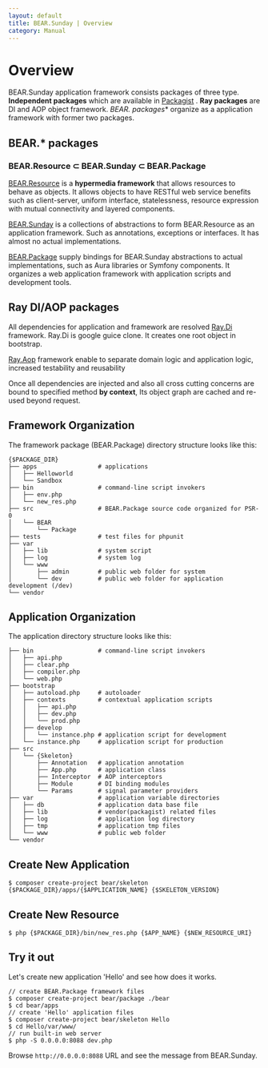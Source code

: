 ```yaml
---
layout: default
title: BEAR.Sunday | Overview
category: Manual
---
```


# Overview

BEAR.Sunday application framework consists packages of three type. **Independent packages** which are available in [Packagist](https://packagist.org/)
. **Ray packages** are DI and AOP object framework. **BEAR.* packages** organize as a application framework with former two packages.

## BEAR.* packages

### BEAR.Resource ⊂ BEAR.Sunday ⊂ BEAR.Package

[BEAR.Resource](https://github.com/koriym/BEAR.Sunday) is a **hypermedia framework** that allows resources to behave as objects.
It allows objects to have RESTful web service benefits such as client-server, uniform interface, statelessness, resource expression with mutual connectivity and layered components.

[BEAR.Sunday](https://github.com/koriym/BEAR.Sunday) is a collections of abstractions to form BEAR.Resource as an application framework.
Such as annotations, exceptions or interfaces. It has almost no actual implementations.

[BEAR.Package](https://github.com/koriym/BEAR.Package) supply bindings for BEAR.Sunday abstractions to actual implementations, such as Aura libraries or Symfony components.
It organizes a web application framework with application scripts and development tools.

## Ray DI/AOP packages

All dependencies for application and framework are resolved  [Ray.Di](https://github.com/koriym/Ray.Di) framework.
Ray.Di is google guice clone. It creates one root object in bootstrap.

[Ray.Aop](https://github.com/koriym/Ray.Aop) framework enable to separate domain logic and application logic, increased testability and reusability

Once all dependencies are injected and also all cross cutting concerns are bound to specified method **by context**, Its object graph are cached and re-used beyond request.

## Framework Organization

The framework package (BEAR.Package) directory structure looks like this:

```
{$PACKAGE_DIR}
├── apps                 # applications
│   ├── Helloworld
│   └── Sandbox
├── bin                  # command-line script invokers
│   ├── env.php
│   └── new_res.php
├── src                  # BEAR.Package source code organized for PSR-0
│   └── BEAR
│       └── Package
├── tests                # test files for phpunit
├── var
│   ├── lib              # system script
│   ├── log              # system log
│   └── www
│       ├── admin        # public web folder for system
│       └── dev          # public web folder for application development (/dev)
└── vendor
```

## Application Organization

The application directory structure looks like this:

```
├── bin                  # command-line script invokers
│   ├── api.php
│   ├── clear.php
│   ├── compiler.php
│   └── web.php
├── bootstrap
│   ├── autoload.php     # autoloader
│   ├── contexts         # contextual application scripts
│   │   ├── api.php
│   │   ├── dev.php
│   │   └── prod.php
│   ├── develop
│   │   └── instance.php # application script for development
│   └── instance.php     # application script for production
├── src
│   └── {Skeleton}
│       ├── Annotation   # application annotation
│       ├── App.php      # application class
│       ├── Interceptor  # AOP interceptors
│       ├── Module       # DI binding modules
│       └── Params       # signal parameter providers
├── var                  # application variable directories
│   ├── db               # application data base file
│   ├── lib              # vendor(packagist) related files
│   ├── log              # application log directory
│   ├── tmp              # application tmp files
│   └── www              # public web folder
└── vendor
```

## Create New Application

```
$ composer create-project bear/skeleton {$PACKAGE_DIR}/apps/{$APPLICATION_NAME} {$SKELETON_VERSION}
```

## Create New Resource

```
$ php {$PACKAGE_DIR}/bin/new_res.php {$APP_NAME} {$NEW_RESOURCE_URI}
```
## Try it out

Let's create new application 'Hello' and see how does it works.

```
// create BEAR.Package framework files
$ composer create-project bear/package ./bear
$ cd bear/apps
// create 'Hello' application files
$ composer create-project bear/skeleton Hello
$ cd Hello/var/www/
// run built-in web server
$ php -S 0.0.0.0:8088 dev.php
```

Browse `http://0.0.0.0:8088` URL and see the message from BEAR.Sunday.
